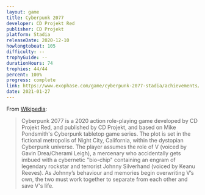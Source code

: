```yaml
---
layout: game
title: Cyberpunk 2077
developer: CD Projekt Red
publisher: CD Projekt
platform: Stadia
releaseDate: 2020-12-10
howlongtobeat: 105
difficulty: --
trophyGuide: --
durationHours: 74
trophies: 44/44
percent: 100%
progress: complete
link: https://www.exophase.com/game/cyberpunk-2077-stadia/achievements/#1889706
date: 2021-01-27
---
```


From [Wikipedia](https://en.wikipedia.org/wiki/Cyberpunk_2077):

> Cyberpunk 2077 is a 2020 action role-playing game developed by CD Projekt Red, and published by CD Projekt, and based on Mike Pondsmith's Cyberpunk tabletop game series. The plot is set in the fictional metropolis of Night City, California, within the dystopian Cyberpunk universe. The player assumes the role of V (voiced by Gavin Drea/Cherami Leigh), a mercenary who accidentally gets imbued with a cybernetic "bio-chip" containing an engram of legendary rockstar and terrorist Johnny Silverhand (voiced by Keanu Reeves). As Johnny’s behaviour and memories begin overwriting V’s own, the two must work together to separate from each other and save V's life.
